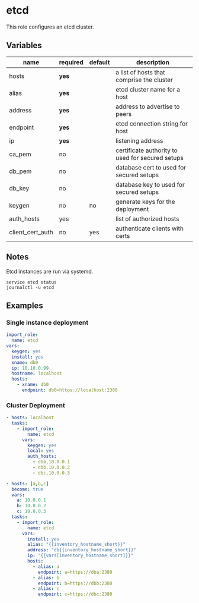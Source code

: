 etcd
====

This role configures an etcd cluster.

## Variables


| name | required | default | description |
| ---- | ---------| ------- | ----------- |
| hosts | **yes** | | a list of hosts that comprise the cluster |
| alias | **yes** | | etcd cluster name for a host |
| address | **yes** | | address to advertise to peers |
| endpoint | **yes** | | etcd connection string for host |
| ip | **yes** | | listening address |
| ca\_pem | no | | certificate authority to used for secured setups |
| db\_pem | no | | database cert to used for secured setups |
| db\_key | no | | database key to used for secured setups |
| keygen | no | no | generate keys for the deployment |
| auth\_hosts| yes | | list of authorized hosts |
| client\_cert\_auth | no | yes | authenticate clients with certs |

## Notes

Etcd instances are run via systemd.

```shell
service etcd status
journalctl -u etcd
```

## Examples

### Single instance deployment

```yaml
import_role:
  name: etcd
vars:
  keygen: yes
  install: yes
  xname: db0
  ip: 10.10.0.99
  hostname: localhost
  hosts:
    - xname: db0
      endpoint: db0=https://localhost:2380
```

### Cluster Deployment

```yaml
- hosts: localhost
  tasks:
    - import_role:
        name: etcd
      vars:
        keygen: yes
        local: yes
        auth_hosts:
          - dba,10.0.0.1
          - dbb,10.0.0.2
          - dbc,10.0.0.3

- hosts: [a,b,c]
  become: true
  vars:
    a: 10.0.0.1
    b: 10.0.0.2
    c: 10.0.0.3
  tasks:
    - import_role:
        name: etcd
      vars:
        install: yes
        alias: "{{inventory_hostname_short}}"
        address: "db{{inventory_hostname_short}}"
        ip: "{{vars[inventory_hostname_short]}}"
        hosts:
          - alias: a
            endpoint: a=https://dba:2380
          - alias: b
            endpoint: b=https://dbb:2380
          - alias: c
            endpoint: c=https://dbc:2380

```
